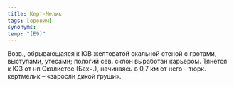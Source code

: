 ```yaml
---
title: Керт-Мелик
tags: [ороним]
synonyms:
temp: "[Е9]"
---
```


Возв., обрывающаяся к ЮВ желтоватой скальной стеной с гротами, выступами,
утесами; пологий сев. склон выработан карьером. Тянется к ЮЗ от нп Скалистое
(Бахч.), начинаясь в 0,7 км от него – тюрк. кертмелик – «заросли дикой груши».
